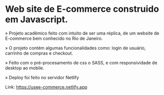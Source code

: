 # Web site de E-commerce construido em Javascript.

» Projeto acadêmico feito com intuito de ser uma réplica, de um website de E-commerce bem conhecido no Rio de Janeiro.

» O projeto contém algumas funcionalidades como: login de usuário, carrinho de compras e checkout.

» Feito com o pré-procesamento de css o SASS, e com responsividade de desktop ao mobile.

» Deploy foi feito no servidor Netlify

Link: https://usee-commerce.netlify.app
